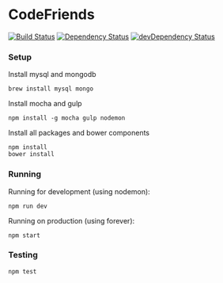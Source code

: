 CodeFriends
===========
[![Build Status](https://travis-ci.org/code-friends/CodeFriends.svg)](https://travis-ci.org/code-friends/CodeFriends) [![Dependency Status](https://david-dm.org/code-friends/CodeFriends.svg)](https://david-dm.org/code-friends/CodeFriends) [![devDependency Status](https://david-dm.org/code-friends/CodeFriends/dev-status.svg)](https://david-dm.org/code-friends/CodeFriends#info=devDependencies)

### Setup

Install mysql and mongodb

```
brew install mysql mongo
```

Install mocha and gulp

```
npm install -g mocha gulp nodemon
```

Install all packages and bower components

```
npm install
bower install
```

### Running

Running for development (using nodemon):
```
npm run dev
```
Running on production (using forever):
```
npm start
```

### Testing

```
npm test
```